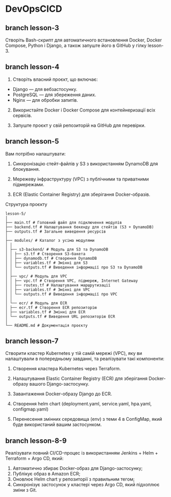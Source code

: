 # DevOpsCICD

## branch lesson-3

Створіть Bash-скрипт для автоматичного встановлення Docker, Docker Compose, Python і Django, а також запуште його в GitHub у гілку lesson-3.

## branch lesson-4

1. Створіть власний проєкт, що включає:

-   Django — для вебзастосунку.
-   PostgreSQL — для збереження даних.
-   Nginx — для обробки запитів.

2. Використайте Docker і Docker Compose для контейнеризації всіх сервісів.

3. Запуште проєкт у свій репозиторій на GitHub для перевірки.

## branch lesson-5

Вам потрібно налаштувати:

1. Синхронізацію стейт-файлів у S3 з використанням DynamoDB для блокування.

2. Мережеву інфраструктуру (VPC) з публічними та приватними підмережами.

3. ECR (Elastic Container Registry) для зберігання Docker-образів.

Структура проєкту

```
lesson-5/
│
├── main.tf # Головний файл для підключення модулів
├── backend.tf # Налаштування бекенду для стейтів (S3 + DynamoDB)
├── outputs.tf # Загальне виведення ресурсів
│
├── modules/ # Каталог з усіма модулями
│ │
│ ├── s3-backend/ # Модуль для S3 та DynamoDB
│ │ ├── s3.tf # Створення S3-бакета
│ │ ├── dynamodb.tf # Створення DynamoDB
│ │ ├── variables.tf # Змінні для S3
│ │ └── outputs.tf # Виведення інформації про S3 та DynamoDB
│ │
│ ├── vpc/ # Модуль для VPC
│ │ ├── vpc.tf # Створення VPC, підмереж, Internet Gateway
│ │ ├── routes.tf # Налаштування маршрутизації
│ │ ├── variables.tf # Змінні для VPC
│ │ └── outputs.tf # Виведення інформації про VPC
│ │
│ └── ecr/ # Модуль для ECR
│ ├── ecr.tf # Створення ECR репозиторію
│ ├── variables.tf # Змінні для ECR
│ └── outputs.tf # Виведення URL репозиторію ECR
│
└── README.md # Документація проєкту
```

## branch lesson-7

Cтворити кластер Kubernetes у тій самій мережі (VPC), яку ви налаштували в попередньому завданні, та реалізувати такі компоненти:

1. Створення кластера Kubernetes через Terraform.

2. Налаштування Elastic Container Registry (ECR) для зберігання Docker-образу вашого Django-застосунку.

3. Завантаження Docker-образу Django до ECR.

4. Створення helm chart (deployment.yaml, service.yaml, hpa.yaml, configmap.yaml)

5. Перенесення змінних середовища (env) з теми 4 в ConfigMap, який буде використаний вашим застосунком.

## branch lesson-8-9

Реалізувати повний CI/CD-процес із використанням Jenkins + Helm + Terraform + Argo CD, який:

1. Автоматично збирає Docker-образ для Django-застосунку;
2. Публікує образ в Amazon ECR;
3. Оновлює Helm chart у репозиторії з правильним тегом;
4. Синхронізує застосунок у кластері через Argo CD, який підхоплює зміни з Git.

